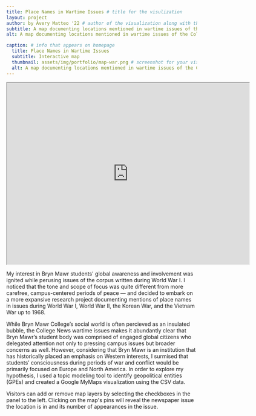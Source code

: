 ```yaml
---
title: Place Names in Wartime Issues # title for the visulization
layout: project
author: by Avery Matteo '22 # author of the visualization along with the class year 
subtitle: A map documenting locations mentioned in wartime issues of the College News corpus
alt: A map documenting locations mentioned in wartime issues of the College News corpus

caption: # info that appears on homepage
  title: Place Names in Wartime Issues
  subtitle: Interactive map
  thumbnail: assets/img/portfolio/map-war.png # screenshot for your visualization. 
  alt: A map documenting locations mentioned in wartime issues of the College News corpus
---
```

<div style="text-align: center">
<iframe src="https://www.google.com/maps/d/u/0/embed?mid=1Ep4CjIcVGGvyQXFljUXzaUUpYhjsi-iI" width="640" height="480"></iframe>
</div>

My interest in Bryn Mawr students' global awareness and involvement was ignited while perusing issues of the corpus written during World War I. I noticed that the tone and scope of focus was quite different from more carefree, campus-centered periods of peace — and decided to embark on a more expansive research project documenting mentions of place names in issues during World War I, World War II, the Korean War, and the Vietnam War up to 1968.

While Bryn Mawr College’s social world is often percieved as an insulated bubble, the College News wartime issues makes it abundantly clear that Bryn Mawr’s student body was comprised of engaged global citizens who delegated attention not only to pressing campus issues but broader concerns as well. However, considering that Bryn Mawr is an institution that has historically placed an emphasis on Western interests, I surmised that students’ consciousness during periods of war and conflict would be primarily focused on Europe and North America. In order to explore my hypothesis, I used a topic modeling tool to identify geopolitical entities (GPEs) and created a Google MyMaps visualization using the CSV data.

Visitors can add or remove map layers by selecting the checkboxes in the panel to the left. Clicking on the map's pins will reveal the newspaper issue the location is in and its number of appearances in the issue.

